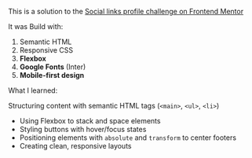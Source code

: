 This is a solution to the [Social links profile challenge on Frontend Mentor](https://www.frontendmentor.io/challenges/social-links-profile-UG32l9m6dQ)

It was Build with:

1) Semantic HTML
2) Responsive CSS
3) **Flexbox**
4) **Google Fonts** (Inter)
5) **Mobile-first design**

What I learned:

 Structuring content with semantic HTML tags (`<main>`, `<ul>`, `<li>`)
- Using Flexbox to stack and space elements
- Styling buttons with hover/focus states
- Positioning elements with `absolute` and `transform` to center footers
- Creating clean, responsive layouts